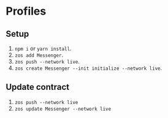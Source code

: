 # Profiles

## Setup

1. `npm i` or `yarn install`.
2. `zos add Messenger`.
3. `zos push --network live`.
4. `zos create Messenger --init initialize --network live`.


## Update contract

1. `zos push --network live`
2. `zos update Messenger --network live`